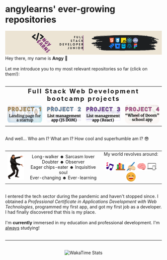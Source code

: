 <main class="container">
    <h1>angylearns' ever-growing repositories</h1>
    <img src="img/header.png">
    <section>
        Hey there, my name is <strong>Angy</strong> 🤘<br><br>
        Let me introduce you to my most relevant repositories so far (click on them!):<br><br>
        <table align="center">
            <tr>
                <td colspan="4" align="center" style="letter-spacing:3px; font-weight:bold; font-size:20px">Full Stack Web Development bootcamp projects</td>
            </tr>
            <tr>
                <td><a href="https://github.com/angylearns/femtech_g3"><img src="img/p1.png" style="border-radius:  15px" ></a></td>
                <td><a href="https://github.com/angylearns/adminlistas_g4"><img src="img/p2.png" style="border-radius:  15px"></a></td>
                <td><a href="https://github.com/angylearns/adminlistas_react"><img src="img/p3.png" style="border-radius:  15px" ></a></td>
                <td><a href="https://github.com/angylearns/PROJECT-4-Angy-Lidia-Ana-Pili"><img src="img/p4.png" style="border-radius:  15px" ></a></td>
            </tr>
        </table><br>
        And well... Who am I? What am I? How cool and superhumble am I? 😎
        <br><br>
        <table align="center">
            <tr>
                <td>
                    <img src="img/willsmith.png" width="60px">
                </td>
                <td align="center">
                    Long-walker ☻ Sarcasm lover<br>Doubter ☻ Observer<br> Eager chips-eater ☻ Inquisitive soul<br> Ever-changing ☻ Ever-learning
                </td>
                <td align="center">
                    My world revolves around:<br><br>
                    <img src="img/icons/music.svg" width="30px">
                    <img src="img/icons/books.svg" width="30px">
                    <img src="img/icons/writing.svg" width="30px">
                    <img src="img/icons/brain.svg" width="30px">
                    <img src="img/icons/devices.svg" width="30px">
                    <img src="img/icons/laughing.svg" width="30px">
                </td>
            </tr>
        </table><br>
        I entered the tech sector during the pandemic and haven't stopped since. I obtained a <em>Professional Certificate in Applications Development with Web Technologies</em>, programmed my first app, and got my first job as a developer. I had finally discovered that this is my place.
        <br><br>
        I'm <strong>currently</strong> immersed in my education and professional development. I'm <u>always</u> studying!
        <br><br>
    </section>
    <hr>
    <br>
    <div align="center"><img src="https://github-readme-stats.vercel.app/api/wakatime?username=angylearns&layout=compact&custom_title=How%20obsessed%20I've%20been%20with%20coding%20in%20the%20last%207%20days&theme=highcontrast" alt="WakaTime Stats" width="600px"></div>
</main>
